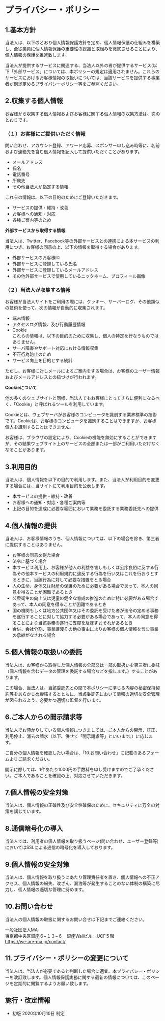 # プライバシー・ポリシー

## 1.基本方針

当法人は、以下のとおり個人情報保護方針を定め、個人情報保護の仕組みを構築し、全従業員に個人情報保護の重要性の認識と取組みを徹底させることにより、個人情報の保護を推進致します。

当法人が提供するサービスに関連する、当法人以外の者が提供するサービス(以下「外部サービス」については、本ポリシーの規定は適用されません。これらのサービスにおけるお客様情報の取扱いについては、当該サービスを提供する事業者が別途定めるプライバシーポリシー等をご参照ください。

## 2.収集する個人情報

お客様から収集する個人情報およびお客様に関する個人情報の収集方法は、次のとおりです。

### （１）お客様にご提供いただく情報

問い合わせ、アカウント登録、アワード応募、スポンサー申し込み時等に、名前および連絡先を含む個人情報を記入して提供いただくことがあります。

- メールアドレス
- 氏名
- 電話番号
- 所属先
- その他当法人が指定する情報

これらの情報は、以下の目的のためにご登録いただきます。

- サービスの提供・維持・改善
- お客様への通知・対応
- 各種ご案内等のため

**外部サービスから取得する情報**

当法人は、Twitter、Facebook等の外部サービスとの連携による本サービスの利用につき、お客様の同意の上、以下の情報を取得する場合があります。

- 外部サービスのお客様ID
- 外部サービスに登録している氏名
- 外部サービスに登録しているメールアドレス
- その他外部サービスで使用しているニックネーム、プロフィール画像

### （２）当法人が収集する情報

お客様が当法人サイトをご利用の際には、クッキー、サーバーログ、その他類似の技術を使って、次の情報が自動的に収集されます。

- 端末情報
- アクセスログ情報、及び行動履歴情報
- Cookie <br>
これらの情報は、以下の目的のために収集し、個人の特定を行なうものではありません。
- サーバ障害やサポート対応における情報収集
- 不正行為防止のため
- サービス向上を目的とする統計

ただし、お客様に対しメールによるご案内をする場合は、お客様のユーザー情報およびメールアドレスとの紐づけが行われます。

**Cookieについて**

他の多くのウェブサイトと同様、当法人でもお客様にとってさらに便利になるべく、「Cookie」と呼ばれるツールを利用しています。

Cookieとは、ウェブサーバがお客様のコンピュータを識別する業界標準の技術です。Cookieは、お客様のコンピュータを識別することはできますが、お客様個人を識別することはできません。

お客様は、ブラウザの設定により、Cookieの機能を無効にすることができますが、その結果ウェブサイト上のサービスの全部または一部がご利用いただけなくなることがあります。

## 3.利用目的

当法人は、個人情報を以下の目的で利用します。また、当法人が利用目的を変更する場合には、当サイトにて利用目的を公表します。

- 本サービスの提供・維持・改善
- お客様への通知・対応・各種ご案内等
- 上記の目的を達成に必要な範囲において業務を委託する業務委託先への提供

## 4.個人情報の提供
当法人は、お客様情報のうち、個人情報については、以下の場合を除き、第三者に提供することはありません。

- お客様の同意を得た場合
- 法令に基づく場合
- 本サービス利用上、お客様が他人の利益を害しもしくは公序良俗に反する行為その他本サービスの利用規約に違反する行為を行い又はこれを行おうとするときに、当該行為に対して必要な措置をとる場合
- 人の生命、身体又は財産の保護のために必要がある場合であって、本人の同意を得ることが困難であるとき
- 公衆衛生の向上又は児童の健全な育成の推進のために特に必要がある場合であって、本人の同意を得ることが困難であるとき
- 国の機関もしくは地方公共団体又はその委託を受けた者が法令の定める事務を遂行することに対して協力する必要がある場合であって、本人の同意を得ることにより当該事務の遂行に支障を及ぼすおそれがあるとき
- 合併、会社分割、事業譲渡その他の事由によりお客様の個人情報を含む事業の承継がなされる場合

## 5.個人情報の取扱いの委託

当法人は、お客様から取得した個人情報の全部又は一部の取扱いを第三者に委託（個人情報を含むデータの管理を委託する場合などを指します。）することがあります。

この場合、当法人は、当該委託先との間で本ポリシーに準じる内容の秘密保持契約等をあらかじめ締結するとともに、当該委託先において情報の適切な安全管理が図られるよう、必要かつ適切な監督を行います。

## 6.ご本人からの開示請求等

当法人でお預かりしている個人情報につきましては、ご本人からの開示、訂正、利用停止、消去の請求（以下、併せて「開示請求等」といいます。）に応じます。

ご自分の個人情報を確認したい場合は、「10.お問い合わせ」に記載のあるフォームよりご請求ください。

開示に際しては、1件あたり1000円の手数料を申し受けますのでご了承ください。ご本人であることを確認の上、対応させていただきます。

## 7.個人情報の安全対策

当法人は、個人情報の正確性及び安全性確保のために、セキュリティに万全の対策を講じています。

## 8.通信暗号化の導入

当法人では、利用者の個人情報を取り扱うページ(問い合わせ、ユーザー登録等) においてはSSLによる通信の暗号化を導入しております。

## 9.個人情報の安全対策

当法人は、個人情報を取り扱うにあたり管理責任者を置き、個人情報への不正アクセス、個人情報の紛失、改ざん、漏洩等が発生することのない体制の構築に尽力し、個人情報の適切な管理に努めます。

## 10.お問い合わせ

当法人の個人情報の取扱に関するお問い合せは下記までご連絡ください。

一般社団法人MA<br>
東京都中央区銀座６−１３−６　銀座Wallビル　UCF５階<br>
https://we-are-ma.jp/contact/

## 11.プライバシー・ポリシーの変更について

当法人は、当法人が必要であると判断した場合に適宜、本プライバシー・ポリシーを改訂致します。個人情報保護実務に関する最新の情報については、このページを定期的に閲覧するようお願い致します。

## 施行・改定情報

- 初版 2020年10月10日 制定
